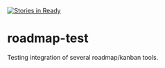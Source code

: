 [![Stories in Ready](https://badge.waffle.io/Happy-Ferret/roadmap-test.png?label=ready&title=Ready)](https://waffle.io/Happy-Ferret/roadmap-test)
# roadmap-test
Testing integration of several roadmap/kanban tools.

